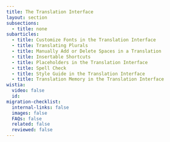 ```yaml
---
title: The Translation Interface
layout: section
subsections:
  - title: none
subarticles:
  - title: Customize Fonts in the Translation Interface
  - title: Translating Plurals
  - title: Manually Add or Delete Spaces in a Translation
  - title: Insertable Shortcuts
  - title: Placeholders in the Translation Interface
  - title: Spell Check
  - title: Style Guide in the Translation Interface
  - title: Translation Memory in the Translation Interface
wistia:
  video: false
  id:
migration-checklist:
  internal-links: false
  images: false
  FAQs: false
  related: false
  reviewed: false
---
```



